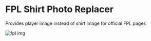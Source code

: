# FPL Shirt Photo Replacer

Provides player image instead of shirt image for official FPL pages

![fpl img](https://github.com/user-attachments/assets/ef9510e2-ab95-467d-ab64-937fb691424e)
